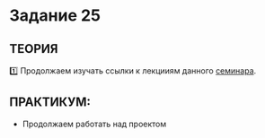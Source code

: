 # Задание 25
## ТЕОРИЯ

:one: Продолжаем изучать ссылки к лекцииям данного [семинара](https://github.com/LisKorzun/learning-js__from-scratch-to-expert/blob/master/seminar_25/README.md).

## ПРАКТИКУМ:

* Продолжаем работать над проектом